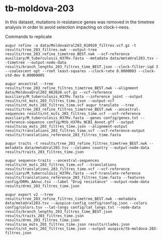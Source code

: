 # tb-moldova-203

In this dataset, mutations in resistance genes was removed in the timetree analysis in order to avoid selection impacting on clock-i-ness.

Commands to replicate

`augur refine -a data/MoldovaUral203_010920_filtres.vcf.gz -t results/tree_203_filtres.nwk --output-tree results/tree_203_refine_timetree_BEST.nwk --vcf-reference auxiliary/M_tuberculosis_H37Rv.fasta --metadata data/metaUral203.tsv --timetree --output-node-data results/branch_lengths_203_filtres_time_BEST.json --clock-filter-iqd 3 --coalescent opt --root least-squares --clock-rate 0.0000003 --clock-std-dev 0.00000005`

`augur ancestral --tree results/tree_203_refine_filtres_timetree_BEST.nwk --alignment data/MoldovaUral203_062620.vcf.gz --vcf-reference auxiliary/M_tuberculosis_H37Rv.fasta --inference joint --output results/nt_muts_203_filtres_time.json --output-vcf results/nt_muts_203_filtres_time.vcf
augur translate --tree results/tree_203_refine_filtres_timetree_BEST.nwk --ancestral-sequences results/nt_muts_203_filtres_time.vcf --vcf-reference auxiliary/M_tuberculosis_H37Rv.fasta --genes config/genes.txt --reference-sequence config/Mtb_H37Rv_NCBI_Annot.gff --output results/aa_muts_203_filtres_time.json --alignment-output results/translations_203_filtres_time.vcf --vcf-reference-output results/translations_reference_203_filtres_time.fasta`

`augur traits -t results/tree_203_refine_filtres_timetree_BEST.nwk --metadata data/metaUral203.tsv --columns country --output-node-data results/traits_203_filtres_time.json`

`augur sequence-traits --ancestral-sequences results/nt_muts_203_filtres_time.vcf --translations results/translations_203_filtres_time.vcf --vcf-reference auxiliary/M_tuberculosis_H37Rv.fasta --vcf-translate-reference results/translations_reference_203_filtres_time.fasta --features config/DRMs_AAnuc.tsv --label "Drug resistance" --output-node-data results/drms_203_filtres_time.json`

`augur export v2 --tree results/tree_203_refine_filtres_timetree_BEST.nwk --metadata data/metaUral203.tsv --auspice-config config/config.json --colors config/colors.tsv --lat-longs config/lat_longs.txt --node-data results/branch_lengths_203_filtres_time_BEST.json results/traits_203_filtres_time.json results/drms_203_filtres_time.json results/aa_muts_203_filtres_time.json results/clades.json results/nt_muts_203_filtres_time.json --output auspice/tb-moldova-203-filtres.json`
